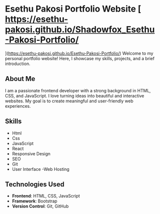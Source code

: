 # Esethu Pakosi Portfolio Website [ https://esethu-pakosi.github.io/Shadowfox_Esethu-Pakosi-Portfolio/
](https://esethu-pakosi.github.io/Esethu-Pakosi-Portfolio/)
Welcome to my personal portfolio website! Here, I showcase my skills, projects, and a brief introduction.

## About Me

I am a passionate frontend developer with a strong background in HTML, CSS, and JavaScript. I love turning ideas into beautiful and interactive websites. My goal is to create meaningful and user-friendly web experiences.

## Skills


 - Html
 - Css
 - JavaScript
 - React
 - Responsive Design
 - SEO
 - Git
 - User Interface
 -Web Hosting
 
## Technologies Used

- **Frontend**: HTML, CSS, JavaScript
- **Framework**: Bootstrap
- **Version Control**: Git, GitHub
